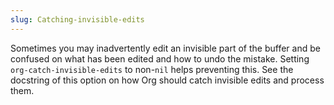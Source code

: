 ```yaml
---
slug: Catching-invisible-edits
---
```


Sometimes you may inadvertently edit an invisible part of the buffer and be confused on what has been edited and how to undo the mistake. Setting `org-catch-invisible-edits` to non-`nil` helps preventing this. See the docstring of this option on how Org should catch invisible edits and process them.
